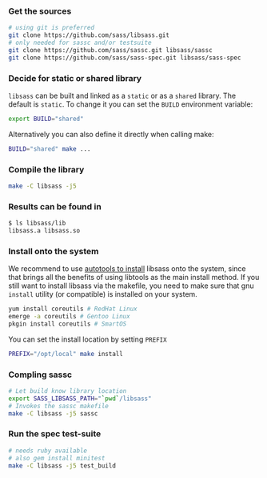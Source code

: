 ### Get the sources

```bash
# using git is preferred
git clone https://github.com/sass/libsass.git
# only needed for sassc and/or testsuite
git clone https://github.com/sass/sassc.git libsass/sassc
git clone https://github.com/sass/sass-spec.git libsass/sass-spec
```

### Decide for static or shared library

`libsass` can be built and linked as a `static` or as a `shared` library. The default is `static`. To change it you can set the `BUILD` environment variable:

```bash
export BUILD="shared"
```

Alternatively you can also define it directly when calling make:

```bash
BUILD="shared" make ...
```

### Compile the library

```bash
make -C libsass -j5
```

### Results can be found in

```bash
$ ls libsass/lib
libsass.a libsass.so
```

### Install onto the system

We recommend to use [autotools to install](build-with-autotools.md) libsass onto the
system, since that brings all the benefits of using libtools as the main install method.
If you still want to install libsass via the makefile, you need to make sure that gnu
`install` utility (or compatible) is installed on your system.

```bash
yum install coreutils # RedHat Linux
emerge -a coreutils # Gentoo Linux
pkgin install coreutils # SmartOS
```

You can set the install location by setting `PREFIX`

```bash
PREFIX="/opt/local" make install
```

### Compling sassc

```bash
# Let build know library location
export SASS_LIBSASS_PATH="`pwd`/libsass"
# Invokes the sassc makefile
make -C libsass -j5 sassc
```

### Run the spec test-suite

```bash
# needs ruby available
# also gem install minitest
make -C libsass -j5 test_build
```
